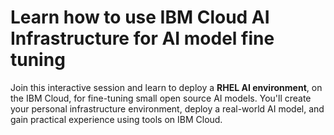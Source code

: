 # Learn how to use IBM Cloud AI Infrastructure for AI model fine tuning
Join this interactive session and learn to deploy a **RHEL AI environment**, on the IBM Cloud, for fine-tuning small open source AI models. You'll create your personal infrastructure environment, deploy a real-world AI model, and gain practical experience using tools on IBM Cloud.